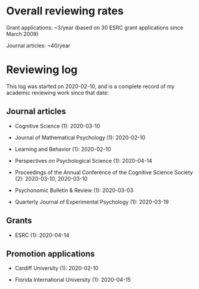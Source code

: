 # Overall reviewing rates

Grant applications: ~3/year (based on 30 ESRC grant applications since March 2009)

Journal articles: ~40/year

# Reviewing log

This log was started on 2020-02-10, and is a complete record of my academic reviewing work since that date:

## Journal articles

- Cognitive Science (1): 2020-03-10

- Journal of Mathematical Psychology (1): 2020-02-10

- Learning and Behavior (1): 2020-02-10

- Perspectives on Psychological Science (1): 2020-04-14

- Proceedings of the Annual Conference of the Cognitive Science Society (2): 2020-03-10, 2020-03-10

- Psychonomic Bulletin & Review (1): 2020-03-03

- Quarterly Journal of Experimental Psychology (1): 2020-03-19

## Grants

- ESRC (1): 2020-04-14

## Promotion applications

- Cardiff University (1): 2020-02-10

- Florida International University (1): 2020-04-15
